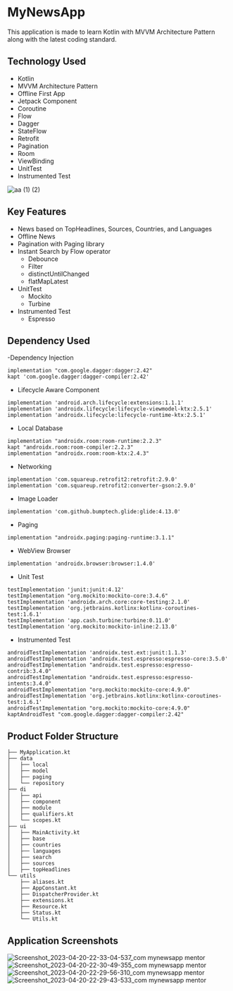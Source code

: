 ﻿# MyNewsApp

This application is made to learn Kotlin with MVVM Architecture Pattern along with the latest coding
standard.

## Technology Used

- Kotlin
- MVVM Architecture Pattern
- Offline First App
- Jetpack Component
- Coroutine
- Flow
- Dagger
- StateFlow
- Retrofit
- Pagination
- Room
- ViewBinding
- UnitTest
- Instrumented Test

![aa (1) (2)](https://user-images.githubusercontent.com/45284848/233468022-a02bd028-8267-415e-a81d-8caf990cdd44.png)



## Key Features

- News based on TopHeadlines, Sources, Countries, and Languages
- Offline News
- Pagination with Paging library
- Instant Search by Flow operator
    - Debounce
    - Filter
    - distinctUntilChanged
    - flatMapLatest
- UnitTest
    - Mockito
    - Turbine
- Instrumented Test
    - Espresso

## Dependency Used

-Dependency Injection

```
implementation "com.google.dagger:dagger:2.42"
kapt 'com.google.dagger:dagger-compiler:2.42'
```

- Lifecycle Aware Component

```
implementation 'android.arch.lifecycle:extensions:1.1.1'
implementation 'androidx.lifecycle:lifecycle-viewmodel-ktx:2.5.1'
implementation 'androidx.lifecycle:lifecycle-runtime-ktx:2.5.1'
```

- Local Database

```
implementation "androidx.room:room-runtime:2.2.3"
kapt "androidx.room:room-compiler:2.2.3"
implementation "androidx.room:room-ktx:2.4.3"
```

- Networking

```
implementation 'com.squareup.retrofit2:retrofit:2.9.0'
implementation 'com.squareup.retrofit2:converter-gson:2.9.0'
```

- Image Loader

```
implementation 'com.github.bumptech.glide:glide:4.13.0'
```

- Paging

```
implementation "androidx.paging:paging-runtime:3.1.1"
```

- WebView Browser

```
implementation 'androidx.browser:browser:1.4.0'
```

- Unit Test

```
testImplementation 'junit:junit:4.12'
testImplementation "org.mockito:mockito-core:3.4.6"
testImplementation 'androidx.arch.core:core-testing:2.1.0'
testImplementation 'org.jetbrains.kotlinx:kotlinx-coroutines-test:1.6.1'
testImplementation 'app.cash.turbine:turbine:0.11.0'
testImplementation 'org.mockito:mockito-inline:2.13.0'
```

- Instrumented Test

```
androidTestImplementation 'androidx.test.ext:junit:1.1.3'
androidTestImplementation 'androidx.test.espresso:espresso-core:3.5.0'
androidTestImplementation "androidx.test.espresso:espresso-contrib:3.4.0"
androidTestImplementation "androidx.test.espresso:espresso-intents:3.4.0"
androidTestImplementation "org.mockito:mockito-core:4.9.0"
androidTestImplementation 'org.jetbrains.kotlinx:kotlinx-coroutines-test:1.6.1'
androidTestImplementation "org.mockito:mockito-core:4.9.0"
kaptAndroidTest "com.google.dagger:dagger-compiler:2.42"
```

## Product Folder Structure

```
├── MyApplication.kt
├── data
│   ├── local
│   ├── model
│   ├── paging
│   └── repository
├── di
│   ├── api
│   ├── component
│   ├── module
│   ├── qualifiers.kt
│   └── scopes.kt
├── ui
│   ├── MainActivity.kt
│   ├── base
│   ├── countries
│   ├── languages
│   ├── search
│   ├── sources
│   ├── topHeadlines
└── utils
    ├── aliases.kt
    ├── AppConstant.kt
    ├── DispatcherProvider.kt
    ├── extensions.kt
    ├── Resource.kt
    ├── Status.kt
    └── Utils.kt

```

## Application Screenshots

![Screenshot_2023-04-20-22-33-04-537_com mynewsapp mentor](https://user-images.githubusercontent.com/45284848/233468796-c575246d-00ea-45df-98a1-40d4c45892ec.jpg)
![Screenshot_2023-04-20-22-30-49-355_com mynewsapp mentor](https://user-images.githubusercontent.com/45284848/233468800-0394d246-b5c0-4c3a-9ce6-7411a2157637.jpg)
![Screenshot_2023-04-20-22-29-56-310_com mynewsapp mentor](https://user-images.githubusercontent.com/45284848/233468803-292fbb4b-b3bf-4d39-897c-a272efad62d2.jpg)
![Screenshot_2023-04-20-22-29-43-533_com mynewsapp mentor](https://user-images.githubusercontent.com/45284848/233468805-0fd0533a-f8ac-4564-816f-18ddc9ad0552.jpg)


